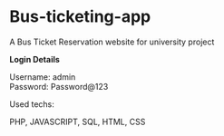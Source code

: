 # Bus-ticketing-app
A Bus Ticket Reservation website for university project

**Login Details**

Username: admin <br>
Password: Password@123

Used techs:

PHP, JAVASCRIPT, SQL, HTML, CSS
